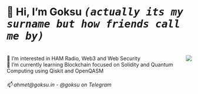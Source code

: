  <h1>👋 Hi, I’m <b>Goksu</b> <kbd><i>(actually its my surname but how friends call me by)</i></kbd></h1><br>
<img src="https://a57.foxnews.com/static.foxbusiness.com/foxbusiness.com/content/uploads/2021/05/0/0/ezgif.com-gif-maker-2.gif?ve=1&tl=1" align="right"/>
👀 I’m interested in HAM Radio, Web3 and Web Security <br>
🌱 I’m currently learning Blockchain focused on Solidity and Quantum Computing using Qiskit and OpenQASM<br>
<h6>
📫 ahmet@goksu.in - @goksu on Telegram</h6>

<!---
goeksu/goeksu is a ✨ special ✨ repository because its `README.md` (this file) appears on your GitHub profile.
You can click the Preview link to take a look at your changes.
--->
